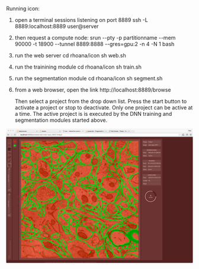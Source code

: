 Running icon:

1. open a terminal sessions listening on port 8889
   ssh -L 8889:localhost:8889 user@server

2. then request a compute node:
   srun --pty -p partitionname --mem 90000 -t 18900 --tunnel 8889:8888 --gres=gpu:2 -n 4 -N 1 bash

3. run the web server
   cd rhoana/icon
   sh web.sh

4. run the trainining module
   cd rhoana/icon
   sh train.sh

5. run the segmentation module
   cd rhoana/icon
   sh segment.sh

6. from a web browser, open the link
   http://localhost:8889/browse
   
   Then select a project from the drop down list.
   Press the start button to activate a project
   or stop to deactivate.  Only one project can
   be active at a time.  The active project is
   is executed by the DNN training and segmentation
   modules started above.


![alt tag](https://github.com/Rhoana/icon/blob/master/screenshots/segmentation.png)


